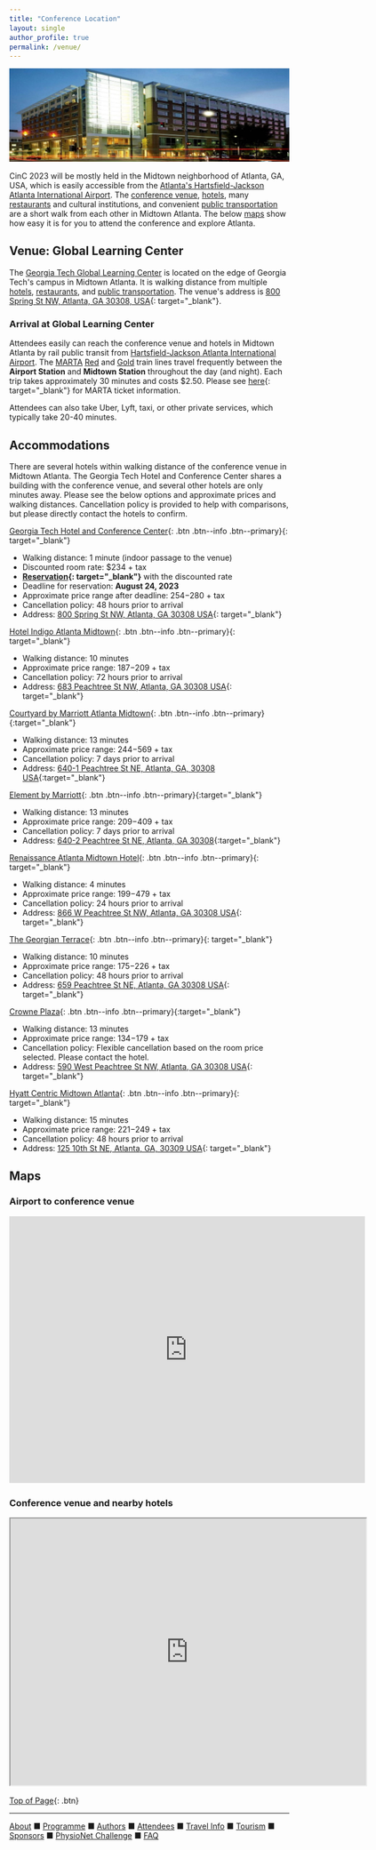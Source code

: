 ```yaml
---
title: "Conference Location"
layout: single
author_profile: true
permalink: /venue/
---
```

<a name="top"></a>

![Tech Square](/assets/img/venue.jpeg)<br/>

<a name="top"></a>CinC 2023 will be mostly held in the Midtown neighborhood of Atlanta, GA, USA, which is easily accessible from the [Atlanta's Hartsfield-Jackson Atlanta International Airport](#airport). The [conference venue](#venue), [hotels](#hotel), many [restaurants](/tourism/#restaurants) and cultural institutions, and convenient [public transportation](#airport) are a short walk from each other in Midtown Atlanta. The below [maps](#maps) show how easy it is for you to attend the conference and explore Atlanta.

## Venue: Global Learning Center

The [Georgia Tech Global Learning Center](https://pe.gatech.edu/global-learning-center) is located on the edge of Georgia Tech's campus in Midtown Atlanta. It is walking distance from multiple [hotels](#hotel), [restaurants](/tourism/#restaurants), and [public transportation](#airport). The venue's address is [800 Spring St NW, Atlanta, GA 30308, USA](https://goo.gl/maps/EKDDmHXzStFazENh9){: target="_blank"}.

### <a name="airport"></a>Arrival at Global Learning Center

Attendees easily can reach the conference venue and hotels in Midtown Atlanta by rail public transit from [Hartsfield-Jackson Atlanta International Airport](../travel/#airport). The [MARTA](https://www.itsmarta.com) [Red](https://www.itsmarta.com/Red-Line.aspx) and [Gold](https://www.itsmarta.com/Gold-Line.aspx) train lines travel frequently between the **Airport Station** and **Midtown Station** throughout the day (and night). Each trip takes approximately 30 minutes and costs $2.50. Please see [here](https://www.itsmarta.com/fare-programs.aspx){: target="_blank"} for MARTA ticket information.

Attendees can also take Uber, Lyft, taxi, or other private services, which typically take 20-40 minutes.

## <a name="hotel"></a>Accommodations 

There are several hotels within walking distance of the conference venue in Midtown Atlanta. The Georgia Tech Hotel and Conference Center shares a building with the conference venue, and several other hotels are only minutes away. Please see the below options and approximate prices and walking distances. Cancellation policy is provided to help with comparisons, but please directly contact the hotels to confirm.

[Georgia Tech Hotel and Conference Center](https://www.gatechhotel.com/){: .btn .btn--info .btn--primary}{: target="_blank"}
- Walking distance: 1 minute (indoor passage to the venue)
- Discounted room rate: $234 + tax
- **[Reservation](https://www.secure-res.com/res/vn4/checka.aspx?hotelid=2871&trr=AF8F1AD53F3C64&scid=1&scdomainid=0&rlog=957&ri=28901&culture=1&culturename=en-US){: target="_blank"}** with the discounted rate
- Deadline for reservation: **August 24, 2023**
- Approximate price range after deadline: $254-$280 + tax
- Cancellation policy: 48 hours prior to arrival
- Address: [800 Spring St NW, Atlanta, GA 30308 USA](https://goo.gl/maps/FZeSqLFdUqfL5UyLA){: target="_blank"}

[Hotel Indigo Atlanta Midtown](https://www.ihg.com/hotelindigo/hotels/us/en/atlanta/atlfx/hoteldetail?cm_mmc=GoogleMaps-_-IN-_-US-_-ATLFX){: .btn .btn--info .btn--primary}{: target="_blank"}
- Walking distance: 10 minutes
- Approximate price range: $187-$209 + tax
- Cancellation policy: 72 hours prior to arrival
- Address: [683 Peachtree St NW, Atlanta, GA 30308 USA](https://goo.gl/maps/iWiCCkUTxoK5R9mTA){: target="_blank"}

[Courtyard by Marriott Atlanta Midtown](https://www.marriott.com/en-us/hotels/atlyc-courtyard-atlanta-midtown/overview/){: .btn .btn--info .btn--primary}{:target="_blank"}
- Walking distance: 13 minutes
- Approximate price range: $244-$569 + tax
- Cancellation policy: 7 days prior to arrival
- Address: [640-1 Peachtree St NE, Atlanta, GA, 30308 USA](https://goo.gl/maps/KMgHKk1qdGagzqc17){:target="_blank"}

[Element by Marriott](https://www.marriott.com/en-us/hotels/atlle-element-atlanta-midtown/overview/){: .btn .btn--info .btn--primary}{:target="_blank"}
- Walking distance: 13 minutes
- Approximate price range: $209-$409 + tax
- Cancellation policy: 7 days prior to arrival 
- Address: [640-2 Peachtree St NE, Atlanta, GA 30308](https://goo.gl/maps/q4Dx5YC7WXmKjKR69){:target="_blank"}

[Renaissance Atlanta Midtown Hotel](https://www.marriott.com/en-us/hotels/atlbd-renaissance-atlanta-midtown-hotel/overview/){: .btn .btn--info .btn--primary}{: target="_blank"}
- Walking distance: 4 minutes
- Approximate price range: $199-$479 + tax
- Cancellation policy: 24 hours prior to arrival
- Address: [866 W Peachtree St NW, Atlanta, GA 30308 USA](https://goo.gl/maps/H66y4C2aXs9QyD8Y8){: target="_blank"}

[The Georgian Terrace](https://www.thegeorgianterrace.com/){: .btn .btn--info .btn--primary}{: target="_blank"}
- Walking distance: 10 minutes
- Approximate price range: $175-$226 + tax
- Cancellation policy: 48 hours prior to arrival
- Address:  [659 Peachtree St NE, Atlanta, GA 30308 USA](https://goo.gl/maps/RTwL26e3iCyC7Qyo7){: target="_blank"}

[Crowne Plaza](https://www.ihg.com/crowneplaza/hotels/us/en/atlanta/atlpw/hoteldetail?fromRedirect=true&qSrt=sBR&qIta=99618783&icdv=99618783&qDest=590%20W%20Peachtree%20St%20NW,%20Atlanta,%20GA%2030308,%20USA&qSlH=atlpw&qRms=1&qAdlt=2&qChld=0&qCiD=03&qCiMy=092022&qCoD=04&qCoMy=092022&qAAR=6CBARC&qRtP=IDAS1&setPMCookies=true&qSHBrC=CP&qpMn=0&srb_u=1){: .btn .btn--info .btn--primary}{:target="_blank"}
- Walking distance: 13 minutes
- Approximate price range: $134-$179 + tax
- Cancellation policy: Flexible cancellation based on the room price selected. Please contact the hotel.
- Address: [590 West Peachtree St NW, Atlanta, GA 30308 USA](https://goo.gl/maps/tQMgv99ac1iRYtjU9){: target="_blank"}


[Hyatt Centric Midtown Atlanta](https://www.hyatt.com/en-US/hotel/georgia/hyatt-centric-midtown-atlanta/atlhm){: .btn .btn--info .btn--primary}{: target="_blank"}
- Walking distance: 15 minutes
- Approximate price range: $221-$249 + tax
- Cancellation policy: 48 hours prior to arrival
- Address: [125 10th St NE, Atlanta, GA, 30309 USA](https://goo.gl/maps/MCckm7Mx1ZDjSfMTA){: target="_blank"}


## <a name="maps"></a>Maps

### Airport to conference venue
<iframe src="https://www.google.com/maps/embed?pb=!1m28!1m12!1m3!1d106208.56066871993!2d-84.48805478391816!3d33.70849553658674!2m3!1f0!2f0!3f0!3m2!1i1024!2i768!4f13.1!4m13!3e3!4m5!1s0x88f4fd2fe1035901%3A0x4117a3ef1892b048!2sHartsfield-Jackson%20Atlanta%20International%20Airport%20(ATL)%2C%206000%20N%20Terminal%20Pkwy%2C%20Atlanta%2C%20GA%2030320!3m2!1d33.6407282!2d-84.4277001!4m5!1s0x88f50466c03ef281%3A0x33727ba143cafd68!2sGeorgia%20Tech%20Global%20Learning%20Center%2C%20800%20Spring%20St%20NW%2C%20Atlanta%2C%20GA%2030308!3m2!1d33.7763024!2d-84.3892796!5e0!3m2!1sen!2sus!4v1659546991088!5m2!1sen!2sus" width="640" height="480" style="border:0;" allowfullscreen="" loading="lazy" referrerpolicy="no-referrer-when-downgrade"></iframe>

### Conference venue and nearby hotels
<iframe src="https://www.google.com/maps/d/u/0/embed?mid=11WBQ7ozqdQVXEyWtqc3jimenW54kY2M&ehbc=2E312F" width="640" height="480"></iframe>

[Top of Page](#top){: .btn}

---

[About](../about/) &#9632; [Programme](../programme/) &#9632; [Authors](../authors) &#9632; [Attendees](../attendees/) &#9632; [Travel Info](../travel) &#9632; [Tourism](../tourism/) &#9632; [Sponsors](../sponsors/) &#9632; [PhysioNet Challenge](../challenge/) &#9632; [FAQ](../faq/)
